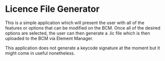 # Licence File Generator

This is a simple application which will present the user with all of the features or options that can be modified on the BCM.  Once all of the desired options are selected, the user can then generate a .lic file which is then uploaded to the BCM via Element Manager.

This application does not generate a keycode signature at the moment but it might come in useful nonetheless.

